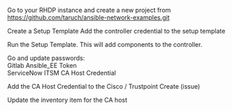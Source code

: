 Go to your RHDP instance and create a new project from 
https://github.com/taruch/ansible-network-examples.git


Create a Setup Template
Add the controller credential to the setup template


Run the Setup Template.  This will add components to the controller.

Go and update passwords:\
	Gitlab Ansible_EE Token\
    ServiceNow ITSM
    CA Host Credential

Add the CA Host Credential to the Cisco / Trustpoint Create (issue)

Update the inventory item for the CA host




